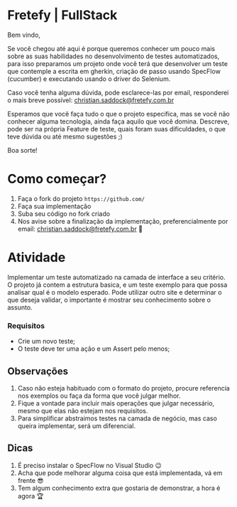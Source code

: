 # Fretefy | FullStack

Bem vindo,

Se você chegou até aqui é porque queremos conhecer um pouco mais sobre as suas habilidades no desenvolvimento de testes automatizados, para isso preparamos um projeto onde você terá que desenvolver um teste que contemple a escrita em gherkin, criação de passo usando SpecFlow (cucumber) e executando usando o driver do Selenium.

Caso você tenha alguma dúvida, pode esclarece-las por email, responderei o mais breve possível: christian.saddock@fretefy.com.br 

Esperamos que você faça tudo o que o projeto especifica, mas se você não conhecer alguma tecnologia, ainda faça aquilo que você domina. Descreve, pode ser na própria Feature de teste, quais foram suas dificuldades, o que teve dúvida ou até mesmo sugestões ;) 

Boa sorte!

# Como começar?

1. Faça o fork do projeto `https://github.com/`
2. Faça sua implementação
3. Suba seu código no fork criado
4. Nos avise sobre a finalização da implementação, preferencialmente por email: christian.saddock@fretefy.com.br 🚀


# Atividade

Implementar um teste automatizado na camada de interface a seu critério. O projeto já contem a estrutura basica, e um teste exemplo para que possa analisar qual é o modelo esperado. Pode utilizar outro site e determinar o que deseja validar, o importante é mostrar seu conhecimento sobre o assunto.

### Requisitos
- Crie um novo teste;
- O teste deve ter uma ação e um Assert pelo menos;

## Observações
1. Caso não esteja habituado com o formato do projeto, procure referencia nos exemplos ou faça da forma que você julgar melhor.
2. Fique a vontade para incluir mais operações que julgar necessário, mesmo que elas não estejam nos requisitos.
3. Para simplificar abstraimos testes na camada de negócio, mas caso queira implementar, será um diferencial.

## Dicas
1. É preciso instalar o SpecFlow no Visual Studio 😉
2. Acha que pode melhorar alguma coisa que está implementada, vá em frente 😎
3. Tem algum conhecimento extra que gostaria de demonstrar, a hora é agora 🏆